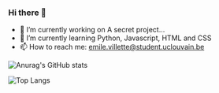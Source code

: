 ### Hi there 👋
- 🔭 I’m currently working on A secret project...
- 🌱 I’m currently learning Python, Javascript, HTML and CSS
- 📫 How to reach me: emile.villette@student.uclouvain.be

![Anurag's GitHub stats](https://github-readme-stats.vercel.app/api?username=Emilevillette&show_icons=true&theme=radical)

![Top Langs](https://github-readme-stats.vercel.app/api/top-langs/?username=Emilevillette&layout=compact&show_icons=true&theme=radical&count_private=true&include_all_commits=true&langs_count=10)


<!--
**Emilevillette/Emilevillette** is a ✨ _special_ ✨ repository because its `README.md` (this file) appears on your GitHub profile.

Here are some ideas to get you started:

- 🔭 I’m currently working on The Coronavirus Journal
- 🌱 I’m currently learning Python, Javascript and HTML
- 👯 I’m looking to collaborate on ...
- 🤔 I’m looking for help with web developpement
- 💬 Ask me about ...
- 📫 How to reach me: emile.villette@student.uclouvain.be
- 😄 Pronouns: ...
- ⚡ Fun fact: ...
-->
